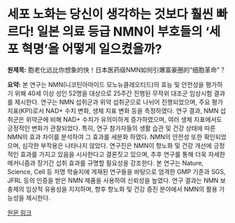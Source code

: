 # 세포 노화는 당신이 생각하는 것보다 훨씬 빠르다! 일본 의료 등급 NMN이 부호들의 ‘세포 혁명’을 어떻게 일으켰을까?

**원제목:** 胞老化远比你想象的快！日本医药级NMN如何引爆富豪圈的“细胞革命”？

**요약:** 본 연구는 NMN(니코틴아마이드 모노뉴클레오티드)의 효능 및 안전성을 평가하기 위해 40세 이상 성인 52명을 대상으로 25주간 진행된 무작위 대조군 임상시험 결과를 제시한다. 연구는 NMN 섭취군과 위약 섭취군으로 나뉘어 진행되었으며,  주요 평가 지표(KPI)로서 NAD+ 수치 변화, 생체 지표 변화 등을 측정하였다.  연구 결과, NMN 섭취군은 위약군에 비해 NAD+ 수치가 유의미하게 증가하였으며,  여러 생체 지표에서도 긍정적인 변화가 관찰되었다.  특히,  연구 참가자들의  생활 습관 및 건강 상태에 따른 NMN의 효과 차이를 분석하여 그 효과를  세분화 하였다. NMN의 안전성 또한 확인되었으며,  심각한 부작용은 나타나지 않았다.  연구진은 NMN이  항노화 및 건강 개선에 긍정적인 효과를 가지고 있음을 시사한다고 결론짓고 있으며,  추후 연구를 통해  더욱  자세한 메커니즘과 장기간 섭취 효과를 규명할 필요성을 강조한다.  본 연구는 Nature, Science, Cell 등 저명 학술지에 게재된 연구들을 바탕으로  엄격한 GMP 기준과 SGS, JFRL 등의 인증을 받은 NMN 제품을 사용하여 신뢰성을 높였다.  연구 결과는 NMN 보충제의  임상적 유용성을 지지하며,  향후  항노화 및 건강 증진 분야에서 NMN의 활용 가능성을 제시한다.

[원문 링크](https://tech.china.com/jujiao/2025/0721/1702154.html)
